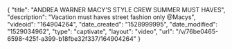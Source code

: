 {
    "title": "ANDREA WARNER MACY'S STYLE CREW SUMMER MUST HAVES",
    "description": "Vacation must haves street fashion only @Macys",
    "videoid": "164904264",
    "date_created": "1528999995",
    "date_modified": "1529034962",
    "type": "captivate",
    "layout": "video",
    "url": "\/v\/76be0465-6598-425f-a399-b18fbe32f337\/164904264"
}
